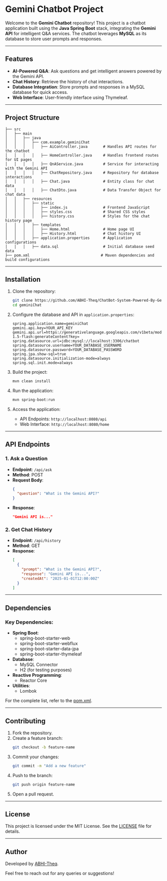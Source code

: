 # Gemini Chatbot Project

Welcome to the **Gemini Chatbot** repository! This project is a chatbot application built using the **Java Spring Boot** stack, integrating the **Gemini API** for intelligent Q&A services. The chatbot leverages **MySQL** as its database to store user prompts and responses.

---

## Features
- **AI-Powered Q&A**: Ask questions and get intelligent answers powered by the Gemini API.
- **Chat History**: Retrieve the history of chat interactions.
- **Database Integration**: Store prompts and responses in a MySQL database for quick access.
- **Web Interface**: User-friendly interface using Thymeleaf.

---

## Project Structure

```
├── src
│   ├── main
│   │   ├── java
│   │   │   ├── com.example.geminiChat
│   │   │   │   ├── AiController.java       # Handles API routes for the chatbot
│   │   │   │   ├── HomeController.java     # Handles frontend routes for UI pages
│   │   │   │   ├── QnAService.java         # Service for interacting with the Gemini API
│   │   │   │   ├── ChatRepository.java     # Repository for database interactions
│   │   │   │   ├── Chat.java               # Entity class for chat data
│   │   │   │   ├── ChatDto.java            # Data Transfer Object for chat data
│   │   ├── resources
│   │   │   ├── static
│   │   │   │   ├── index.js                # Frontend JavaScript
│   │   │   │   ├── styles.css              # Shared CSS styles
│   │   │   │   ├── history.css             # Styles for the chat history page
│   │   │   ├── templates
│   │   │   │   ├── Home.html               # Home page UI
│   │   │   │   ├── History.html            # Chat history UI
│   │   │   ├── application.properties      # Application configurations
│   │   │   ├── data.sql                    # Initial database seed data
├── pom.xml                                # Maven dependencies and build configurations
```

---

## Installation

1. Clone the repository:
   ```bash
   git clone https://github.com/ABHI-Theq/ChatBot-System-Powered-By-Gemini-Api.git
   cd geminiChat
   ```

2. Configure the database and API in `application.properties`:
   ```properties
   spring.application.name=geminiChat
   gemini.api.key=YOUR_API_KEY
   gemini.api.url=https://generativelanguage.googleapis.com/v1beta/models/gemini-1.5-flash:generateContent?key=
   spring.datasource.url=jdbc:mysql://localhost:3306/chatbot
   spring.datasource.username=YOUR_DATABASE_USERNAME
   spring.datasource.password=YOUR_DATABASE_PASSWORD
   spring.jpa.show-sql=true
   spring.datasource.initialization-mode=always
   spring.sql.init.mode=always
   ```

3. Build the project:
   ```bash
   mvn clean install
   ```

4. Run the application:
   ```bash
   mvn spring-boot:run
   ```

5. Access the application:
   - API Endpoints: `http://localhost:8080/api`
   - Web Interface: `http://localhost:8080/home`

---

## API Endpoints

### 1. Ask a Question
- **Endpoint**: `/api/ask`
- **Method**: POST
- **Request Body**:
  ```json
  {
    "question": "What is the Gemini API?"
  }
  ```
- **Response**:
  ```json
  "Gemini API is..."
  ```

### 2. Get Chat History
- **Endpoint**: `/api/history`
- **Method**: GET
- **Response**:
  ```json
  [
    {
      "prompt": "What is the Gemini API?",
      "response": "Gemini API is...",
      "createdAt": "2025-01-01T12:00:00Z"
    }
  ]
  ```

---

## Dependencies

### Key Dependencies:
- **Spring Boot**:
  - spring-boot-starter-web
  - spring-boot-starter-webflux
  - spring-boot-starter-data-jpa
  - spring-boot-starter-thymeleaf
- **Database**:
  - MySQL Connector
  - H2 (for testing purposes)
- **Reactive Programming**:
  - Reactor Core
- **Utilities**:
  - Lombok

For the complete list, refer to the [pom.xml](pom.xml).

---

## Contributing

1. Fork the repository.
2. Create a feature branch:
   ```bash
   git checkout -b feature-name
   ```
3. Commit your changes:
   ```bash
   git commit -m "Add a new feature"
   ```
4. Push to the branch:
   ```bash
   git push origin feature-name
   ```
5. Open a pull request.

---

## License

This project is licensed under the MIT License. See the [LICENSE](LICENSE) file for details.

---

## Author

Developed by [ABHI-Theq](https://github.com/ABHI-Theq).

Feel free to reach out for any queries or suggestions!

